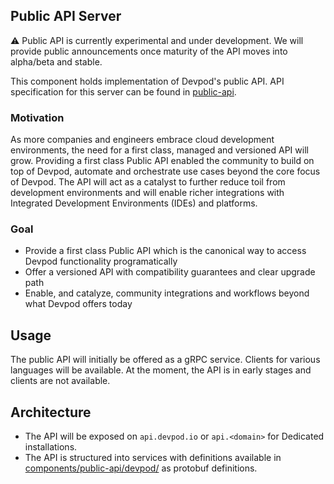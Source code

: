 ## Public API Server

:warning: Public API is currently experimental and under development. We will provide public announcements once maturity of the API moves into alpha/beta and stable.

This component holds implementation of Devpod's public API. API specification for this server can be found in [public-api](/components/public-api).

### Motivation
As more companies and engineers embrace cloud development environments, the need for a first class, managed and versioned API will grow. Providing a first class Public API
enabled the community to build on top of Devpod, automate and orchestrate use cases beyond the core focus of Devpod. The API will act as a catalyst to further reduce toil
from development environments and will enable richer integrations with Integrated Development Environments (IDEs) and platforms.

### Goal
* Provide a first class Public API which is the canonical way to access Devpod functionality programatically
* Offer a versioned API with compatibility guarantees and clear upgrade path
* Enable, and catalyze, community integrations and workflows beyond what Devpod offers today


## Usage
The public API will initially be offered as a gRPC service. Clients for various languages will be available. At the moment, the API is in early stages and clients are not available.


## Architecture
* The API will be exposed on `api.devpod.io` or `api.<domain>` for Dedicated installations.
* The API is structured into services with definitions available in [components/public-api/devpod/](../public-api/devpod) as protobuf definitions.
